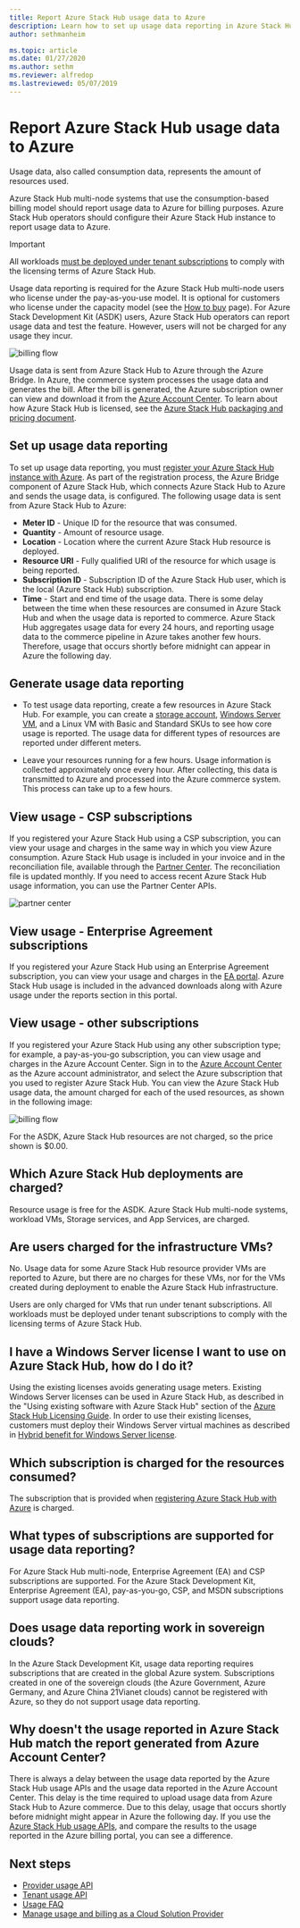 ```yaml
---
title: Report Azure Stack Hub usage data to Azure 
description: Learn how to set up usage data reporting in Azure Stack Hub.
author: sethmanheim

ms.topic: article
ms.date: 01/27/2020
ms.author: sethm
ms.reviewer: alfredop
ms.lastreviewed: 05/07/2019
---
```


# Report Azure Stack Hub usage data to Azure

Usage data, also called consumption data, represents the amount of resources used.

Azure Stack Hub multi-node systems that use the consumption-based billing model should report usage data to Azure for billing purposes. Azure Stack Hub operators should configure their Azure Stack Hub instance to report usage data to Azure.

> [!IMPORTANT]
> All workloads [must be deployed under tenant subscriptions](#are-users-charged-for-the-infrastructure-vms) to comply with the licensing terms of Azure Stack Hub.

Usage data reporting is required for the Azure Stack Hub multi-node users who license under the pay-as-you-use model. It is optional for customers who license under the capacity model (see the [How to buy](https://azure.microsoft.com/overview/azure-stack/how-to-buy/) page). For Azure Stack Development Kit (ASDK) users, Azure Stack Hub operators can report usage data and test the feature. However, users will not be charged for any usage they incur.

![billing flow](media/azure-stack-usage-reporting/billing-flow.png)

Usage data is sent from Azure Stack Hub to Azure through the Azure Bridge. In Azure, the commerce system processes the usage data and generates the bill. After the bill is generated, the Azure subscription owner can view and download it from the [Azure Account Center](https://account.windowsazure.com/subscriptions). To learn about how Azure Stack Hub is licensed, see the [Azure Stack Hub packaging and pricing document](https://go.microsoft.com/fwlink/?LinkId=842847).

## Set up usage data reporting

To set up usage data reporting, you must [register your Azure Stack Hub instance with Azure](azure-stack-registration.md). As part of the registration process, the Azure Bridge component of Azure Stack Hub, which connects Azure Stack Hub to Azure and sends the usage data, is configured. The following usage data is sent from Azure Stack Hub to Azure:

- **Meter ID** - Unique ID for the resource that was consumed.
- **Quantity** - Amount of resource usage.
- **Location** - Location where the current Azure Stack Hub resource is deployed.
- **Resource URI** - Fully qualified URI of the resource for which usage is being reported.
- **Subscription ID** - Subscription ID of the Azure Stack Hub user, which is the local (Azure Stack Hub) subscription.
- **Time** - Start and end time of the usage data. There is some delay between the time when these resources are consumed in Azure Stack Hub and when the usage data is reported to commerce. Azure Stack Hub aggregates usage data for every 24 hours, and reporting usage data to the commerce pipeline in Azure takes another few hours. Therefore, usage that occurs shortly before midnight can appear in Azure the following day.

## Generate usage data reporting

- To test usage data reporting, create a few resources in Azure Stack Hub. For example, you can create a [storage account](azure-stack-provision-storage-account.md), [Windows Server VM](../user/azure-stack-create-vm-template.md), and a Linux VM with Basic and Standard SKUs to see how core usage is reported. The usage data for different types of resources are reported under different meters.

- Leave your resources running for a few hours. Usage information is collected approximately once every hour. After collecting, this data is transmitted to Azure and processed into the Azure commerce system. This process can take up to a few hours.

## View usage - CSP subscriptions

If you registered your Azure Stack Hub using a CSP subscription, you can view your usage and charges in the same way in which you view Azure consumption. Azure Stack Hub usage is included in your invoice and in the reconciliation file, available through the [Partner Center](https://partnercenter.microsoft.com/partner/home). The reconciliation file is updated monthly. If you need to access recent Azure Stack Hub usage information, you can use the Partner Center APIs.

![partner center](media/azure-stack-usage-reporting/partner-center.png)

## View usage - Enterprise Agreement subscriptions

If you registered your Azure Stack Hub using an Enterprise Agreement subscription, you can view your usage and charges in the [EA portal](https://ea.azure.com/). Azure Stack Hub usage is included in the advanced downloads along with Azure usage under the reports section in this portal.

## View usage - other subscriptions

If you registered your Azure Stack Hub using any other subscription type; for example, a pay-as-you-go subscription, you can view usage and charges in the Azure Account Center. Sign in to the [Azure Account Center](https://account.windowsazure.com/subscriptions) as the Azure account administrator, and select the Azure subscription that you used to register Azure Stack Hub. You can view the Azure Stack Hub usage data, the amount charged for each of the used resources, as shown in the following image:

![billing flow](media/azure-stack-usage-reporting/pricing-details.png)

For the ASDK, Azure Stack Hub resources are not charged, so the price shown is $0.00.

## Which Azure Stack Hub deployments are charged?

Resource usage is free for the ASDK. Azure Stack Hub multi-node systems, workload VMs, Storage services, and App Services, are charged.

## Are users charged for the infrastructure VMs?

No. Usage data for some Azure Stack Hub resource provider VMs are reported to Azure, but there are no charges for these VMs, nor for the VMs created during deployment to enable the Azure Stack Hub infrastructure.  

Users are only charged for VMs that run under tenant subscriptions. All workloads must be deployed under tenant subscriptions to comply with the licensing terms of Azure Stack Hub.

## I have a Windows Server license I want to use on Azure Stack Hub, how do I do it?

Using the existing licenses avoids generating usage meters. Existing Windows Server licenses can be used in Azure Stack Hub, as described in the "Using existing software with Azure Stack Hub" section of the [Azure Stack Hub Licensing Guide](https://go.microsoft.com/fwlink/?LinkId=851536). In order to use their existing licenses, customers must deploy their Windows Server virtual machines as described in [Hybrid benefit for Windows Server license](/azure/virtual-machines/windows/hybrid-use-benefit-licensing).

## Which subscription is charged for the resources consumed?

The subscription that is provided when [registering Azure Stack Hub with Azure](azure-stack-registration.md) is charged.

## What types of subscriptions are supported for usage data reporting?

For Azure Stack Hub multi-node, Enterprise Agreement (EA) and CSP subscriptions are supported. For the Azure Stack Development Kit, Enterprise Agreement (EA), pay-as-you-go, CSP, and MSDN subscriptions support usage data reporting.

## Does usage data reporting work in sovereign clouds?

In the Azure Stack Development Kit, usage data reporting requires subscriptions that are created in the global Azure system. Subscriptions created in one of the sovereign clouds (the Azure Government, Azure Germany, and Azure China 21Vianet clouds) cannot be registered with Azure, so they do not support usage data reporting.

## Why doesn't the usage reported in Azure Stack Hub match the report generated from Azure Account Center?

There is always a delay between the usage data reported by the Azure Stack Hub usage APIs and the usage data reported in the Azure Account Center. This delay is the time required to upload usage data from Azure Stack Hub to Azure commerce. Due to this delay, usage that occurs shortly before midnight might appear in Azure the following day. If you use the [Azure Stack Hub usage APIs](azure-stack-provider-resource-api.md), and compare the results to the usage reported in the Azure billing portal, you can see a difference.

## Next steps

- [Provider usage API](azure-stack-provider-resource-api.md)  
- [Tenant usage API](azure-stack-tenant-resource-usage-api.md)
- [Usage FAQ](azure-stack-usage-related-faq.md)
- [Manage usage and billing as a Cloud Solution Provider](azure-stack-add-manage-billing-as-a-csp.md)
